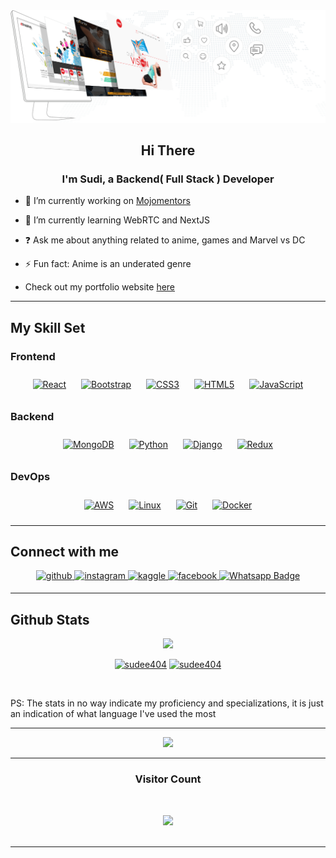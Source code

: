 <div align="center">
<img src="https://github.com/sudee404/sudee404/blob/main/image-09.png"/>
</div>  
  
## <div align="center">Hi There</div>  
### <div align="center">I'm Sudi, a Backend( Full Stack ) Developer</div>  
  

- 🔭 I’m currently working on [Mojomentors](https://www.mojomentors.com)  
  

- 🌱 I’m currently learning WebRTC and NextJS   
  

- ❓ Ask me about anything related to anime, games and Marvel vs DC  
  

- ⚡ Fun fact: Anime is an underated genre  


- Check out my portfolio website [here](https://sudee.netlify.app/)  


---  


## My Skill Set  


### Frontend  
<div align="center">  
<a href="https://reactjs.org/" target="_blank"><img style="margin: 10px" src="https://profilinator.rishav.dev/skills-assets/react-original-wordmark.svg" alt="React" height="50" /></a>  
<a href="https://getbootstrap.com/docs/3.4/javascript/" target="_blank"><img style="margin: 10px" src="https://profilinator.rishav.dev/skills-assets/bootstrap-plain.svg" alt="Bootstrap" height="50" /></a>  
<a href="https://www.w3schools.com/css/" target="_blank"><img style="margin: 10px" src="https://profilinator.rishav.dev/skills-assets/css3-original-wordmark.svg" alt="CSS3" height="50" /></a>  
<a href="https://en.wikipedia.org/wiki/HTML5" target="_blank"><img style="margin: 10px" src="https://profilinator.rishav.dev/skills-assets/html5-original-wordmark.svg" alt="HTML5" height="50" /></a>  
<a href="https://www.javascript.com/" target="_blank"><img style="margin: 10px" src="https://profilinator.rishav.dev/skills-assets/javascript-original.svg" alt="JavaScript" height="50" /></a>  
</div>



### Backend  
<div align="center">    
<a href="https://www.mongodb.com/" target="_blank"><img style="margin: 10px" src="https://profilinator.rishav.dev/skills-assets/mongodb-original-wordmark.svg" alt="MongoDB" height="50" /></a>  
<a href="https://www.python.org/" target="_blank"><img style="margin: 10px" src="https://profilinator.rishav.dev/skills-assets/python-original.svg" alt="Python" height="50" /></a>  
<a href="https://www.djangoproject.com/" target="_blank"><img style="margin: 10px" src="https://profilinator.rishav.dev/skills-assets/django-original.svg" alt="Django" height="50" /></a> 
<a href="https://redux.js.org/" target="_blank"><img style="margin: 10px" src="https://profilinator.rishav.dev/skills-assets/redux-original.svg" alt="Redux" height="50" /></a>  
</div>


### DevOps  
<div align="center">  
<a href="https://aws.amazon.com/" target="_blank"><img style="margin: 10px" src="https://profilinator.rishav.dev/skills-assets/amazonwebservices-original-wordmark.svg" alt="AWS" height="50" /></a>  
<a href="https://www.linux.org/" target="_blank"><img style="margin: 10px" src="https://profilinator.rishav.dev/skills-assets/linux-original.svg" alt="Linux" height="50" /></a>  
<a href="https://github.com/" target="_blank"><img style="margin: 10px" src="https://profilinator.rishav.dev/skills-assets/git-scm-icon.svg" alt="Git" height="50" /></a>  
<a href="https://www.docker.com/" target="_blank"><img style="margin: 10px" src="https://profilinator.rishav.dev/skills-assets/docker-original-wordmark.svg" alt="Docker" height="50" /></a>  
</div>
 

--- 


## Connect with me  
<div align="center">
<a href="https://github.com/sudee404" target="_blank">
<img src=https://img.shields.io/badge/github-%2324292e.svg?&style=for-the-badge&logo=github&logoColor=white alt=github style="margin-bottom: 5px;" />
</a>
<a href="https://instagram.com/suddy_ranks" target="_blank">
<img src=https://img.shields.io/badge/instagram-%23000000.svg?&style=for-the-badge&logo=instagram&logoColor=white alt=instagram style="margin-bottom: 5px;" />
</a>
<a href="https://www.kaggle.com/sudeeabdalla" target="_blank">
<img src=https://img.shields.io/badge/kaggle-%2344BAE8.svg?&style=for-the-badge&logo=kaggle&logoColor=white alt=kaggle style="margin-bottom: 5px;" />
</a>
<a href="https://www.facebook.com/sudeeabdalla" target="_blank">
<img src=https://img.shields.io/badge/facebook-%232E87FB.svg?&style=for-the-badge&logo=facebook&logoColor=white alt=facebook style="margin-bottom: 5px;" />
</a>  
<a href="https://wa.me/254748181129">
<img src="https://img.shields.io/badge/Whatsapp-rgb(85, 85, 85)?style=for-the-badge&logo=whatsapp&logoColor=white" alt="Whatsapp Badge"/>
</a>
</div>  
  
 
---

## Github Stats 

<p align="center">
<a href="https://github.com/sudee404"><img src="http://github-readme-streak-stats.herokuapp.com?user=sudee404&count_private=true&theme=midnight-purple&border=7f3ace&ring=80ff00&fire=80ff00" /></a>
</p>

<p align="center">
<a href="https://github.com/sudee404"><img width="40%" src="https://github-readme-stats.vercel.app/api/top-langs/?username=sudee404&theme=midnight-purple&show_icons=true&count_private=true&layout=compact&border_color=7f3ace" alt="sudee404"/></a>
<a href="https://github.com/sudee404"><img width="55%" src="https://github-readme-stats.vercel.app/api/?username=sudee404&show_icons=true&count_private=true&theme=midnight-purple&show_icons=true&border_color=7f3ace" alt="sudee404"/></a>
</p>
<br/>
<p>PS: The stats in no way indicate my proficiency and specializations, it is just an indication of what language I've used the most</p>


--- 

<div align="center"><img src="https://spotify-github-profile.vercel.app/api/view?uid=tg6l1xkwz2wtxwq6tby05ghv7&cover_image=true&theme=default&show_offline=false&background_color=121212" /></div>  

--- 

<h3 align="center">Visitor Count</h3>
<br/>
<p align="center"> 
<a href="https://github.com/sudee404"><img src="https://profile-counter.glitch.me/sudee404/count.svg" style="height:auto; width:300px;"/></a><br/>
<br/>

---



 
